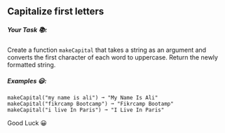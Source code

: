 ## Capitalize first letters

##### Your Task 📚:

Create a function `makeCapital` that takes a string as an argument and converts the first character of each word to uppercase. Return the newly formatted string.

##### Examples 😃:

```
makeCapital("my name is ali") ➞ "My Name Is Ali"
makeCapital("fikrcamp Bootcamp") ➞ "Fikrcamp Bootamp"
makeCapital("i live In Paris") ➞ "I Live In Paris"
```

Good Luck 😀

